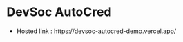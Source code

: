 # DevSoc AutoCred
<ul>
  <li>
    Hosted link : https://devsoc-autocred-demo.vercel.app/
  </li>
</ul>
